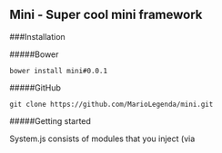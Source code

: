 ## Mini - Super cool mini framework

###Installation

#####Bower 

    bower install mini#0.0.1
    
#####GitHub

    git clone https://github.com/MarioLegenda/mini.git
    
#####Getting started
    
System.js consists of modules that you inject (via <script> tags) into your website. *system.js* module is mandatory, every
other module is not, for example, systemEvent.js. 

######Structure

######Services

######Dependency injection


    
    
    